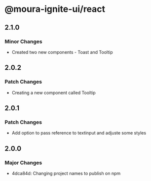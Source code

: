 # @moura-ignite-ui/react

## 2.1.0

### Minor Changes

- Created two new components - Toast and Tooltip

## 2.0.2

### Patch Changes

- Creating a new component called Tooltip

## 2.0.1

### Patch Changes

- Add option to pass reference to textinput and adjuste some styles

## 2.0.0

### Major Changes

- 4dca84d: Changing project names to publish on npm
